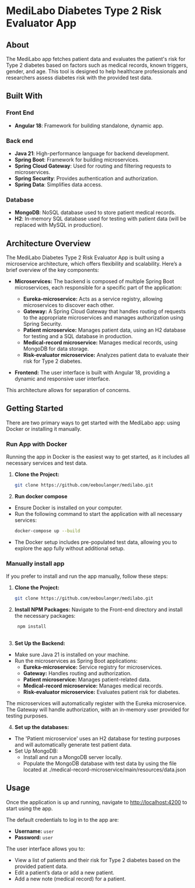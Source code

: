 # MediLabo Diabetes Type 2 Risk Evaluator App

## About
The MediLabo app fetches patient data and evaluates the patient's risk for Type 2 diabetes based on factors such as medical records, known triggers, gender, and age. 
This tool is designed to help healthcare professionals and researchers assess diabetes risk with the provided test data.

## Built With
### **Front End**
- **Angular 18**: Framework for building standalone, dynamic app.

### **Back end**
- **Java 21**: High-performance language for backend development.
- **Spring Boot**: Framework for building microservices.
- **Spring Cloud Gateway**: Used for routing and filtering requests to microservices.
- **Spring Security**: Provides authentication and authorization.
- **Spring Data**: Simplifies data access.

### **Database**
- **MongoDB**: NoSQL database used to store patient medical records.
- **H2**: In-memory SQL database used for testing with patient data (will be replaced with MySQL in production).

## Architecture Overview

The MediLabo Diabetes Type 2 Risk Evaluator App is built using a microservice architecture, which offers flexibility and scalability. Here’s a brief overview of the key components:

- **Microservices:** The backend is composed of multiple Spring Boot microservices, each responsible for a specific part of the application:
  - **Eureka-microservice:** Acts as a service registry, allowing microservices to discover each other.
  - **Gateway:** A Spring Cloud Gateway that handles routing of requests to the appropriate microservices and manages authorization using Spring Security.
  - **Patient microservice:** Manages patient data, using an H2 database for testing and a SQL database in production.
  - **Medical-record microservice:** Manages medical records, using MongoDB for data storage.
  - **Risk-evaluator microservice:** Analyzes patient data to evaluate their risk for Type 2 diabetes.

- **Frontend:** The user interface is built with Angular 18, providing a dynamic and responsive user interface.

This architecture allows for separation of concerns.

## Getting Started
There are two primary ways to get started with the MediLabo app: using Docker or installing it manually.

### Run App with Docker
Running the app in Docker is the easiest way to get started, as it includes all necessary services and test data.

1. **Clone the Project:**
   ```bash
   git clone https://github.com/eeboulanger/medilabo.git

2. **Run docker compose**
  - Ensure Docker is installed on your computer.
  - Run the following command to start the application with all necessary services:
    ```bash
    docker-compose up --build
  - The Docker setup includes pre-populated test data, allowing you to explore the app fully without additional setup.


### Manually install app
If you prefer to install and run the app manually, follow these steps:

1. **Clone the Project:**
   ```bash
   git clone https://github.com/eeboulanger/medilabo.git

2. **Install NPM Packages:**
Navigate to the Front-end directory and install the necessary packages:
   ```bash
    npm install
  
3. **Set Up the Backend:**
- Make sure Java 21 is installed on your machine.
- Run the microservices as Spring Boot applications:
   - **Eureka-microservice:** Service registry for microservices.
   - **Gateway:** Handles routing and authorization.
   - **Patient microservice:** Manages patient-related data.
   - **Medical-record microservice:** Manages medical records.
   - **Risk-evaluator microservice:** Evaluates patient risk for diabetes.

The microservices will automatically register with the Eureka microservice. 
The Gateway will handle authorization, with an in-memory user provided for testing purposes.


4. **Set up the databases:**
- The 'Patient microservice' uses an H2 database for testing purposes and will automatically generate test patient data.
- Set Up MongoDB:
  - Install and run a MongoDB server locally.
  - Populate the MongoDB database with test data by using the file located at ./medical-record-microservice/main/resources/data.json


## Usage
Once the application is up and running, navigate to [http://localhost:4200](http://localhost:4200) to start using the app.

The default credentials to log in to the app are:

- **Username:** `user`
- **Password:** `user`

The user interface allows you to:

- View a list of patients and their risk for Type 2 diabetes based on the provided patient data.
- Edit a patient’s data or add a new patient.
- Add a new note (medical record) for a patient.


